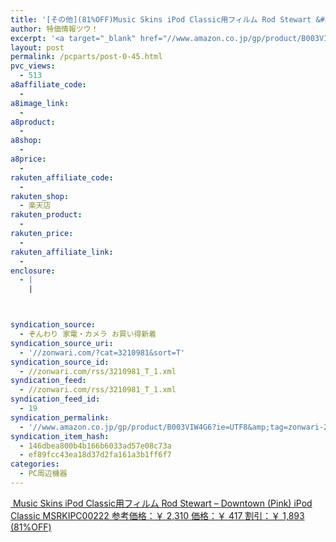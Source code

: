 ```yaml
---
title: '[その他](81%OFF)Music Skins iPod Classic用フィルム Rod Stewart &#8211; Downtown (Pink) iPod Classic MSRKIPC00222 ￥417'
author: 特価情報ツウ！
excerpt: '<a target="_blank" href="//www.amazon.co.jp/gp/product/B003VIW4G6?ie=UTF8&amp;tag=zonwari-22&amp;linkCode=as2&amp;camp=247&amp;creative=7399&amp;creativeASIN=B003VIW4G6"><img src="//ecx.images-amazon.com/images/I/51R8%2Bi8mnLL._SL100_.jpg"><br>Music Skins iPod Classic&#29992;&#12501;&#12451;&#12523;&#12512; Rod Stewart - Downtown (Pink) iPod Classic MSRKIPC00222<br>&#21442;&#32771;&#20385;&#26684;&#65306;&#65509; 2,310<br>&#20385;&#26684;&#65306;&#65509; 417<br>&#21106;&#24341;&#65306;&#65509; 1,893 (81%OFF)</a>'
layout: post
permalink: /pcparts/post-0-45.html
pvc_views:
  - 513
a8affiliate_code:
  -
a8image_link:
  -
a8product:
  -
a8shop:
  -
a8price:
  -
rakuten_affiliate_code:
  -
rakuten_shop:
  - 楽天店
rakuten_product:
  -
rakuten_price:
  -
rakuten_affiliate_link:
  -
enclosure:
  - |
    |



syndication_source:
  - ぞんわり 家電・カメラ お買い得新着
syndication_source_uri:
  - '//zonwari.com/?cat=3210981&sort=T'
syndication_source_id:
  - //zonwari.com/rss/3210981_T_1.xml
syndication_feed:
  - //zonwari.com/rss/3210981_T_1.xml
syndication_feed_id:
  - 19
syndication_permalink:
  - '//www.amazon.co.jp/gp/product/B003VIW4G6?ie=UTF8&amp;tag=zonwari-22&amp;linkCode=as2&amp;camp=247&amp;creative=7399&amp;creativeASIN=B003VIW4G6'
syndication_item_hash:
  - 146dbea800b4b166b6033ad57e08c73a
  - ef89fcc43ea18d37d2fa161a3b1ff6f7
categories:
  - PC周辺機器
---
```

[<img src='//i2.wp.com/ecx.images-amazon.com/images/I/51R8%2Bi8mnLL._SL150_.jpg?w=546' title="" alt="" data-recalc-dims="1" />
Music Skins iPod Classic用フィルム Rod Stewart &#8211; Downtown (Pink) iPod Classic MSRKIPC00222
参考価格：￥ 2,310
価格：￥ 417
割引：￥ 1,893 (81%OFF)][1]

 [1]: //www.amazon.co.jp/gp/product/B003VIW4G6?ie=UTF8&#038;tag=tokkajohotsu-22&#038;linkCode=as2&#038;camp=247&#038;creative=7399&#038;creativeASIN=B003VIW4G6
